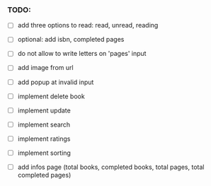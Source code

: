 ### TODO:
- [ ] add three options to read: read, unread, reading
- [ ] optional: add isbn, completed pages
- [ ] do not allow to write letters on 'pages' input
- [ ] add image from url
- [ ] add popup at invalid input
- [ ] implement delete book
- [ ] implement update
- [ ] implement search
- [ ] implement ratings
- [ ] implement sorting
- [ ] add infos page (total books, completed books, total pages, total completed pages)


